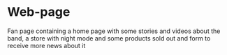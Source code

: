 # Web-page
Fan page containing a home page with some stories and videos about the band, a store with night mode and some products sold out and form to receive more news about it
